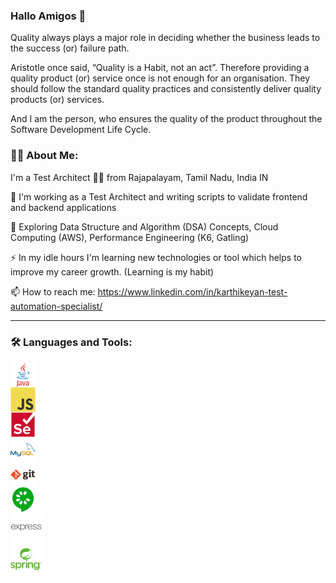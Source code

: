 ### Hallo Amigos 👋

Quality always plays a major role in deciding whether the business leads to the success (or) failure path.

Aristotle once said, “Quality is a Habit, not an act”. Therefore providing a quality product (or) service once is not enough for an organisation. They should follow the standard quality practices and consistently deliver quality products (or) services. 

And I am the person, who ensures the quality of the product throughout the Software Development Life Cycle.

### 👨‍💻 About Me:
  
I'm a Test Architect 👨‍🔬 from Rajapalayam, Tamil Nadu, India IN

🔭 I'm working as a Test Architect and writing scripts to validate frontend and backend applications    

🌱 Exploring Data Structure and Algorithm (DSA) Concepts, Cloud Computing (AWS), Performance Engineering (K6, Gatling)

⚡  In my idle hours I'm learning new technologies or tool which helps to improve my career growth. (Learning is my habit)

📫 How to reach me: https://www.linkedin.com/in/karthikeyan-test-automation-specialist/ 

---
### 🛠️ Languages and Tools:

<img src="https://github.com/devicons/devicon/blob/master/icons/java/java-original-wordmark.svg" title="Java" alt="Java" width="40" height="40" style="display: block; max-width: 50%;">   <img src="https://github.com/devicons/devicon/blob/master/icons/javascript/javascript-original.svg" title="Javascript" alt="Javascript" width="40" height="40" style="display: block; max-width: 50%;">   <img src="https://github.com/devicons/devicon/blob/master/icons/selenium/selenium-original.svg" title="Selenium Webdriver 3&4" alt="Selenium Webdriver 3&4" width="40" height="40" style="display: block; max-width: 50%;">   <img src="https://github.com/devicons/devicon/blob/master/icons/mysql/mysql-original-wordmark.svg" title="MySQL" alt="MySQL" width="40" height="40" style="display: block; max-width: 50%;">   <img src="https://github.com/devicons/devicon/blob/master/icons/git/git-original-wordmark.svg" title="Git" alt="Git" width="40" height="40" style="display: block; max-width: 50%;">   <img src="https://github.com/devicons/devicon/blob/master/icons/cucumber/cucumber-plain.svg" title="Cucumber" alt="Cucumber" width="40" height="40" style="display: block; max-width: 50%;">   <img src="https://github.com/devicons/devicon/blob/master/icons/express/express-original-wordmark.svg" title="Express.js" alt="Express.js" width="50" height="50" style="display: block; max-width: 50%;">  <img src="https://github.com/devicons/devicon/blob/master/icons/spring/spring-original-wordmark.svg" title="Spring" alt="Spring" width="50" height="50" style="display: block; max-width: 50%;">

<!--
**karthis-testlab/karthis-testlab** is a ✨ _special_ ✨ repository because its `README.md` (this file) appears on your GitHub profile.

Here are some ideas to get you started:

- 🔭 I’m currently working on ...
- 🌱 I’m currently learning ...
- 👯 I’m looking to collaborate on ...
- 🤔 I’m looking for help with ...
- 💬 Ask me about ...
- 📫 How to reach me: ...
- 😄 Pronouns: ...
- ⚡ Fun fact: ...
-->
